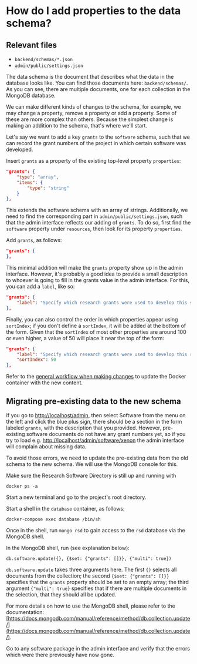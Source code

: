 # How do I add properties to the data schema?

## Relevant files

- `backend/schemas/*.json`
- `admin/public/settings.json`

The data schema is the document that describes what the data in the database
looks like. You can find those documents here: `backend/schemas/`. As you can
see, there are multiple documents, one for each collection in the MongoDB
database.

We can make different kinds of changes to the schema, for example, we may change
a property, remove a property or add a property. Some of these are more complex
than others. Because the simplest change is making an addition to the schema,
that's where we'll start.

Let's say we want to add a key `grants` to the `software` schema, such that
we can record the grant numbers of the project in which certain software was
developed.

Insert `grants` as a property of the existing top-level property `properties`:

```json
"grants": {
    "type": "array",
    "items": {
        "type": "string"
    }
},
```

This extends the software schema with an array of strings. Additionally, we need
to find the corresponding part in `admin/public/settings.json`, such that the
admin interface reflects our adding of `grants`. To do so, first find the
`software` property under `resources`, then look for its property `properties`.

Add `grants`, as follows:

```json
"grants": {
},
```

This minimal addition will make the `grants` property show up in the admin
interface. However, it's probably a good idea to provide a small description to
whoever is going to fill in the grants value in the admin interface. For this,
you can add a `label`, like so:

```json
"grants": {
    "label": "Specify which research grants were used to develop this software."
},
```

Finally, you can also control the order in which properties appear using
`sortIndex`; if you don't define a `sortIndex`, it will be added at the
bottom of the form. Given that the `sortIndex` of most other properties are
around 100 or even higher, a value of 50 will place it near the top of the form:

```json
"grants": {
    "label": "Specify which research grants were used to develop this software.",
    "sortIndex": 50
},
```

Refer to the [general workflow when making
changes](/README.md#general-workflow-when-making-changes) to update the Docker
container with the new content.

## Migrating pre-existing data to the new schema

If you go to [http://localhost/admin](http://localhost/admin), then select Software from the menu on the left and click
the blue plus sign, there should be a section in the form labeled `grants`, with the description that you provided.
However, pre-existing software documents do not have any grant numbers yet, so if you try to load e.g.
[http://localhost/admin/software/xenon](http://localhost/admin/software/xenon) the admin interface will complain about
missing data.

To avoid those errors, we need to update the pre-existing data from the old
schema to the new schema. We will use the MongoDB console for this.

Make sure the Research Software Directory is still up and running with

```shell
docker ps -a
```

Start a new terminal and go to the project's root directory.

Start a shell in the `database` container, as follows:

```shell
docker-compose exec database /bin/sh
```

Once in the shell, run `mongo rsd` to gain access to the `rsd` database via
the MongoDB shell.

In the MongoDB shell, run (see explanation below):

```shell
db.software.update({}, {$set: {"grants": []}}, {"multi": true})
```

`db.software.update` takes three arguments here. The first `{}` selects all
documents from the collection; the second `{$set: {"grants": []}}` specifies
that the `grants` property should be set to an empty array; the third argument
`{"multi": true}` specifies that if there are multiple documents in the
selection, that they should all be updated.

For more details on how to use the MongoDB shell, please refer to the documentation:
[https://docs.mongodb.com/manual/reference/method/db.collection.update/](https://docs.mongodb.com/manual/reference/method/db.collection.update/).

Go to any software package in the admin interface and verify that the errors
which were there previously have now gone.

